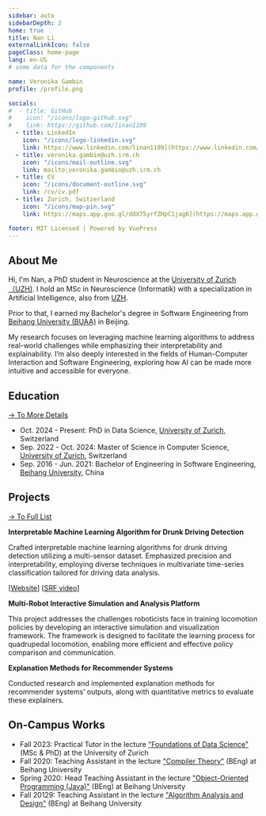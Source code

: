 ```yaml
---
sidebar: auto
sidebarDepth: 2
home: true
title: Nan Li
externalLinkIcon: false
pageClass: home-page
lang: en-US
# some data for the components

name: Veronika Gambin
profile: /profile.png

socials:
#  - title: GitHub
#    icon: "/icons/logo-github.svg"
#    link: https://github.com/linan1109
  - title: LinkedIn
    icon: "/icons/logo-linkedin.svg"
    link: https://www.linkedin.com/linan1109](https://www.linkedin.com/in/veronika-gambin/
  - title: veronika.gambin@uzh.irm.ch
    icon: "/icons/mail-outline.svg"
    link: mailto:veronika.gambin@uzh.irm.ch
  - title: CV
    icon: "/icons/document-outline.svg"
    link: /cv/cv.pdf
  - title: Zurich, Switzerland
    icon: "/icons/map-pin.svg"
    link: https://maps.app.goo.gl/ddX75yrfZHpC1jag6](https://maps.app.goo.gl/dApBUWdUZVYk4g7X7

footer: MIT Licensed | Powered by VuePress
---
```




<ProfileSection :frontmatter="$page.frontmatter" />


## About Me

Hi, I'm Nan, a PhD student in Neuroscience at the [University of Zurich（UZH)][uzh-home].
I hold an MSc in Neuroscience (Informatik) with a specialization in Artificial Intelligence, also from [UZH][uzh-home]. 

Prior to that, I earned my Bachelor's degree in Software Engineering from [Beihang University (BUAA)][buaa-home] in Beijing.

My research focuses on leveraging machine learning algorithms to address real-world challenges while emphasizing their interpretability and explainability. 
I’m also deeply interested in the fields of Human-Computer Interaction and Software Engineering, exploring how AI can be made more intuitive and accessible for everyone.


[uzh-home]: https://www.uzh.ch/en.html
[buaa-home]: https://ev.buaa.edu.cn/
[bosch-iot]: https://www.iot-lab.ch/
[eth-home]: https://ethz.ch/en.html

## Education

[→ To More Details][education-detail]
 - Oct. 2024 - Present: PhD in Data Science, [University of Zurich][uzh-home], Switzerland
 - Sep. 2022 - Oct. 2024: Master of Science in Computer Science, [University of Zurich][uzh-home], Switzerland
 - Sep. 2016 - Jun. 2021: Bachelor of Engineering in Software Engineering, [Beihang University][buaa-home], China

[education-detail]: /education/


## Projects

[→ To Full List][projects-detail]

<ProjectCard image="/projects/1.png" hideBorder=true>

  **Interpretable Machine Learning Algorithm for Drunk Driving Detection**


Crafted interpretable machine learning algorithms for drunk driving detection utilizing a multi-sensor dataset. 
Emphasized precision and interpretability, employing diverse techniques in multivariate time-series classification tailored for driving data analysis.

  [[Website](https://www.iot-lab.ch/projects-connectedmobility/drive/)] [[SRF video](https://www.iot-lab.ch/news/our-in-vehicle-drunk-driving-detection-featured-on-srf-swiss-tv/)] 

</ProjectCard>

<ProjectCard image="/projects/anymal.png" hideBorder=true>

  **Multi-Robot Interactive Simulation and Analysis Platform**

This project addresses the challenges roboticists face in training locomotion policies by developing an interactive simulation and visualization framework.
The framework is designed to facilitate the learning process for quadrupedal locomotion, enabling more efficient and effective policy comparison and communication.

</ProjectCard>


<ProjectCard image="/projects/rose.png" hideBorder=true>

  **Explanation Methods for Recommender Systems**

Conducted research and implemented explanation methods for recommender systems’ outputs, along
with quantitative metrics to evaluate these explainers. 

</ProjectCard>

[projects-detail]: /projects/


## On-Campus Works

- Fall 2023: Practical Tutor in the lecture ["Foundations of Data Science"][fds] (MSc & PhD) at the University of Zurich
- Fall 2020: Teaching Assistant in the lecture ["Compiler Theory"][this-site] (BEng) at Beihang University
- Spring 2020: Head Teaching Assistant in the lecture ["Object-Oriented Programming (Java)"][this-site] (BEng) at Beihang University
- Fall 20129: Teaching Assistant in the lecture ["Algorithm Analysis and Design"][this-site] (BEng) at Beihang University

[fds]: https://www.ifi.uzh.ch/en/dast/teaching/FDS.html
[this-site]: /

<!-- Custom style for this page -->

<style lang="stylus">

.theme-container.home-page .page
  font-size 14px
  font-family "lucida grande", "lucida sans unicode", lucida, "Helvetica Neue", Helvetica, Arial, sans-serif;
  p
    margin 0 0 0.5rem
  p, ul, ol
    line-height normal
  a
    font-weight normal
  .theme-default-content:not(.custom) > h2
    margin-bottom 0.5rem
  .theme-default-content:not(.custom) > h2:first-child + p
    margin-top 0.5rem
  .theme-default-content:not(.custom) > h3
    padding-top 4rem

  /* Override */
  .md-card
    margin-top 0.5em
    .card-image
      padding 0.2rem
      img
        max-width 120px
        max-height 120px
    .card-content p
      -webkit-margin-after 0.2em

.medium-zoom-image--opened {
  width: auto;
  height: auto;
  max-width: 100%;
  max-height: 100vh;
  object-fit: contain;
  z-index: 1000;
  position: fixed;
  top: 50%;
  left: 50%;
  transform: translate(-50%, -50%);
  transition: transform 0.3s ease, width 0.3s ease, height 0.3s ease;
}

@media (max-width: 419px)
  .theme-container.home-page .page
    p, ul, ol
      line-height 1.5

    .md-card
      .card-image
        img 
          width 100%
          max-width 400px

</style>
